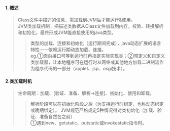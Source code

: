 #### 1. 概述
>Class文件中描述的信息，需加载到JVM后才能运行&使用。  
JVM类加载机制：把描述类数据从Class文件加载到内存，校验、转换解析和初始化，最终形成JVM能直接使用的java类型。  
>>类型的加载、连接和初始化（运行期间完成），java动态扩展的语言特性——依赖运行期动态加载、连接。  
eg.①面向接口可等到运行时再指定实际实现类；②预定义和自定义类加载器，让本地程序可在运行时从网络或其他地方加载二进制流作为程序代码的一部分（applet、jsp、osgi技术）。

#### 2.类加载时机
>生命周期：加载、[验证、准备、解析->连接]、初始化、使用和卸载。
>>解析阶段可以在初始化阶段之后（为支持运行时绑定，也称动态绑定或晚期绑定）。
JVM规范严格规定5种情况得对类初始化（加载、验证、准备自然在之前）  
①遇到new、getstatic、putstatic或invokestatic指令时。